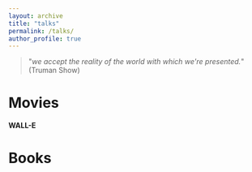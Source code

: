 ```yaml
---
layout: archive
title: "talks"
permalink: /talks/
author_profile: true
---
```


>"*we accept the reality of the world with which we're presented.*" (Truman Show)

Movies
======

**WALL-E**


Books
======
